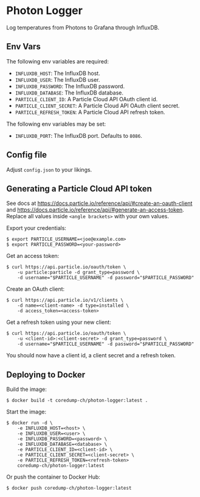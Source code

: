# Photon Logger

Log temperatures from Photons to Grafana through InfluxDB.


## Env Vars

The following env variables are required:

- `INFLUXDB_HOST`: The InfluxDB host.
- `INFLUXDB_USER`: The InfluxDB user.
- `INFLUXDB_PASSWORD`: The InfluxDB password.
- `INFLUXDB_DATABASE`: The InfluxDB database.
- `PARTICLE_CLIENT_ID`: A Particle Cloud API OAuth client id.
- `PARTICLE_CLIENT_SECRET`: A Particle Cloud API OAuth client secret.
- `PARTICLE_REFRESH_TOKEN`: A Particle Cloud API refresh token.

The following env variables may be set:

- `INFLUXDB_PORT`: The InfluxDB port. Defaults to `8086`.


## Config file

Adjust `config.json` to your likings.


## Generating a Particle Cloud API token

See docs at https://docs.particle.io/reference/api/#create-an-oauth-client and
https://docs.particle.io/reference/api/#generate-an-access-token.
Replace all values inside `<angle brackets>` with your own values.

Export your credentials:

    $ export PARTICLE_USERNAME=<joe@example.com>
    $ export PARTICLE_PASSWORD=<your-password>

Get an access token:

    $ curl https://api.particle.io/oauth/token \
        -u particle:particle -d grant_type=password \
        -d username="$PARTICLE_USERNAME" -d password="$PARTICLE_PASSWORD"

Create an OAuth client:

    $ curl https://api.particle.io/v1/clients \
        -d name=<client-name> -d type=installed \
        -d access_token=<access-token>

Get a refresh token using your new client:

    $ curl https://api.particle.io/oauth/token \
        -u <client-id>:<client-secret> -d grant_type=password \
        -d username="$PARTICLE_USERNAME" -d password="$PARTICLE_PASSWORD"

You should now have a client id, a client secret and a refresh token.


## Deploying to Docker

Build the image:

    $ docker build -t coredump-ch/photon-logger:latest .

Start the image:

    $ docker run -d \
        -e INFLUXDB_HOST=<host> \
        -e INFLUXDB_USER=<user> \
        -e INFLUXDB_PASSWORD=<password> \
        -e INFLUXDB_DATABASE=<database> \
        -e PARTICLE_CLIENT_ID=<client-id> \
        -e PARTICLE_CLIENT_SECRET=<client-secret> \
        -e PARTICLE_REFRESH_TOKEN=<refresh-token>
        coredump-ch/photon-logger:latest

Or push the container to Docker Hub:

    $ docker push coredump-ch/photon-logger:latest
